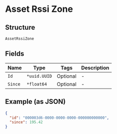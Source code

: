 
# Asset Rssi Zone

## Structure

`AssetRssiZone`

## Fields

| Name | Type | Tags | Description |
|  --- | --- | --- | --- |
| `Id` | `*uuid.UUID` | Optional | - |
| `Since` | `*float64` | Optional | - |

## Example (as JSON)

```json
{
  "id": "000003d6-0000-0000-0000-000000000000",
  "since": 195.42
}
```

